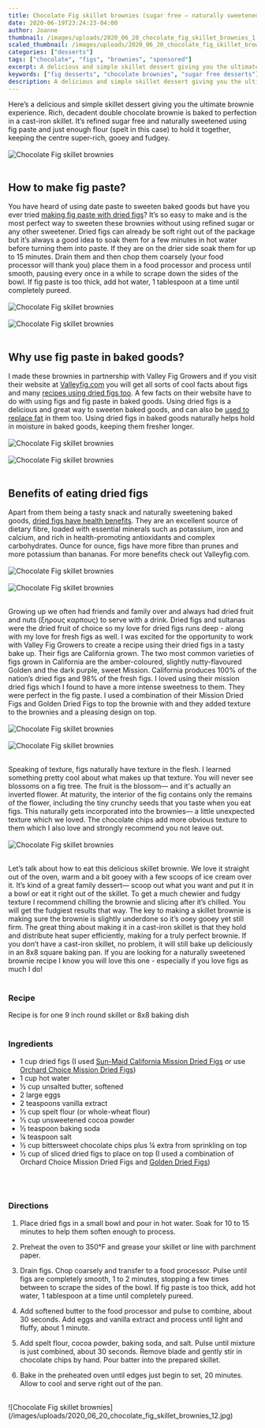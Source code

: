 ```yaml
---
title: Chocolate Fig skillet brownies (sugar free — naturally sweetened)
date: 2020-06-19T23:24:23-04:00
author: Joanne
thumbnail: /images/uploads/2020_06_20_chocolate_fig_skillet_brownies_1.jpg
scaled_thumbnail: /images/uploads/2020_06_20_chocolate_fig_skillet_brownies_0.jpg
categories: ["desserts"]
tags: ["chocolate", "figs", "brownies", "sponsored"]
excerpt: A delicious and simple skillet dessert giving you the ultimate brownie experience
keywords: ["fig desserts", "chocolate brownies", "sugar free desserts"]
description: A delicious and simple skillet dessert giving you the ultimate sugar-free brownie experience
---
```


Here’s a delicious and simple skillet dessert giving you the ultimate brownie experience. Rich, decadent double chocolate brownie is baked to perfection in a cast-iron skillet. It’s refined sugar free and naturally sweetened using fig paste and just enough flour (spelt in this case) to hold it together, keeping the centre super-rich, gooey and fudgey. 
</br>
</br>
![Chocolate Fig skillet brownies](/images/uploads/2020_06_20_chocolate_fig_skillet_brownies_2.jpg)
</br>
</br>

## How to make fig paste? 
You have heard of using date paste to sweeten baked goods but have you ever tried <span class="highlight"><a rel="nofollow" href="https://valleyfig.com/buy-figs/retail/?utm_source=olive%20and%20mango&utm_medium=sponpo&utm_campaign=buy%20figs">making fig paste with dried figs</a></span>? It’s so easy to make and is the most perfect way to sweeten these brownies without using refined sugar or any other sweetener. Dried figs can already be soft right out of the package but it’s always a good idea to soak them for a few minutes in hot water before turning them into paste. If they are on the drier side soak them for up to 15 minutes. Drain them and then chop them coarsely (your food processor will thank you) place them in a food processor and process until smooth, pausing every once in a while to scrape down the sides of the bowl.  If fig paste is too thick, add hot water, 1 tablespoon at a time until completely pureed. 
</br>
</br>
![Chocolate Fig skillet brownies](/images/uploads/2020_06_20_chocolate_fig_skillet_brownies_3.jpg)
</br>
</br>
![Chocolate Fig skillet brownies](/images/uploads/2020_06_20_chocolate_fig_skillet_brownies_4.jpg)
</br>
</br>

## Why use fig paste in baked goods? 
I made these brownies in partnership with Valley Fig Growers and if you visit their website at <span class="highlight"><a rel="nofollow" href="https://valleyfig.com/buy-figs/retail/?utm_source=olive%20and%20mango&utm_medium=sponpo&utm_campaign=buy%20figs">Valleyfig.com</a></span> you will get all sorts of cool facts about figs and many <span class="highlight"><a rel="nofollow" href="https://valleyfig.com/dried-fig-recipes/?utm_source=olive%20and%20mango&utm_medium=sponpo&utm_campaign=dried%20fig%20recipes">recipes using dried figs too</a></span>.  A few facts on their website have to do with using figs and fig paste in baked goods. Using dried figs is a delicious and great way to sweeten baked goods, and can also be <span class="highlight"><a rel="nofollow" href="https://valleyfig.com/health-nutrition/fig-faqs/?utm_source=olive%20and%20mango&utm_medium=sponpo&utm_campaign=nutrition%20fig%20faq">used to replace fat</a></span> in them too. Using dried figs in baked goods naturally helps hold in moisture in baked goods, keeping them fresher longer.
</br>
</br>
![Chocolate Fig skillet brownies](/images/uploads/2020_06_20_chocolate_fig_skillet_brownies_5.jpg)
</br>
</br>
![Chocolate Fig skillet brownies](/images/uploads/2020_06_20_chocolate_fig_skillet_brownies_6.jpg)
</br>
</br>

## Benefits of eating dried figs
Apart from them being a tasty snack and naturally sweetening baked goods, <span class="highlight"><a rel="nofollow" href="https://valleyfig.com/health-nutrition/fig-faqs/?utm_source=olive%20and%20mango&utm_medium=sponpo&utm_campaign=nutrition%20fig%20faq">dried figs have health benefits</a></span>. They are an excellent source of dietary fibre, loaded with essential minerals such as potassium, iron and calcium, and rich in health-promoting antioxidants and complex carbohydrates. Ounce for ounce, figs have more fibre than prunes and more potassium than bananas. For more benefits check out Valleyfig.com. 
</br>
</br>
![Chocolate Fig skillet brownies](/images/uploads/2020_06_20_chocolate_fig_skillet_brownies_7.jpg)
</br>
</br>
![Chocolate Fig skillet brownies](/images/uploads/2020_06_20_chocolate_fig_skillet_brownies_8.jpg)
</br>
</br>

Growing up we often had friends and family over and always had dried fruit and nuts (ξηρους καρπους) to serve with a drink. Dried figs and sultanas were the dried fruit of choice so my love for dried figs runs deep - along with my love for fresh figs as well. I was excited for the opportunity to work with Valley Fig Growers to create a recipe using their dried figs in a tasty bake up. Their figs are California grown. The two most common varieties of figs grown in California are the amber-coloured, slightly nutty-flavoured Golden and the dark purple, sweet Mission. California produces 100% of the nation’s dried figs and 98% of the fresh figs. I loved using their mission dried figs which I found to have a more intense sweetness to them. They were perfect in the fig paste. I used a combination of their Mission Dried Figs and Golden Dried Figs to top the brownie with and they added texture to the brownies and a pleasing design on top. 
</br>
</br>
![Chocolate Fig skillet brownies](/images/uploads/2020_06_20_chocolate_fig_skillet_brownies_9.jpg)
</br>
</br>
![Chocolate Fig skillet brownies](/images/uploads/2020_06_20_chocolate_fig_skillet_brownies_10.jpg)
</br>
</br>

Speaking of texture, figs naturally have texture in the flesh. I learned something pretty cool about what makes up that texture. You will never see blossoms on a fig tree. The fruit is the blossom— and it's actually an inverted flower. At maturity, the interior of the fig contains only the remains of the flower, including the tiny crunchy seeds that you taste when you eat figs. This naturally gets incorporated into the brownies— a little unexpected texture which we loved. The chocolate chips add more obvious texture to them which I also love and strongly recommend you not leave out. 
</br>
</br>
![Chocolate Fig skillet brownies](/images/uploads/2020_06_20_chocolate_fig_skillet_brownies_11.jpg)
</br>
</br>

Let’s talk about how to eat this delicious skillet brownie.  We love it straight out of the oven, warm and a bit gooey with a few scoops of ice cream over it. It’s kind of a great family dessert— scoop out what you want and put it in a bowl or eat it right out of the skillet. To get a much chewier and fudgy texture I recommend chilling the brownie and slicing after it’s chilled. You will get the fudgiest results that way. The key to making a skillet brownie is making sure the brownie is slightly underdone so it’s ooey gooey yet still firm. The great thing about making it in a cast-iron skillet is that they hold and distribute heat super efficiently, making for a truly perfect brownie. If you don’t have a cast-iron skillet, no problem, it will still bake up deliciously in an 8x8 square baking pan. If you are looking for a naturally sweetened brownie recipe I know you will love this one - especially if you love figs as much I do! 
</br>
</br>

### Recipe
Recipe is for one 9 inch round skillet or 8x8 baking dish 
</br>
</br>

### Ingredients

* <span itemprop="recipeIngredient">1 cup dried figs (I used <span class="highlight"><a rel="nofollow" href="https://valleyfig.com/product/sun-maid-mission-figs-7-oz-bag/?utm_source=olive%20and%20mango&utm_medium=sponpo&utm_campaign=retail%20SM%20missions">Sun-Maid California Mission Dried Figs</a></span> or use <span class="highlight"><a rel="nofollow" href="https://valleyfig.com/product/orchard-choice-mission-figs-12-oz-cup/?utm_source=olive%20and%20mango&utm_medium=sponpo&utm_campaign=retail%20OC%20missions">Orchard Choice Mission Dried Figs</a></span>) </span>
* <span itemprop="recipeIngredient">1 cup hot water </span>
* <span itemprop="recipeIngredient">½ cup unsalted butter, softened </span>
* <span itemprop="recipeIngredient">2 large eggs </span>
* <span itemprop="recipeIngredient">2 teaspoons vanilla extract </span>
* <span itemprop="recipeIngredient">⅓ cup spelt flour (or whole-wheat flour)</span>
* <span itemprop="recipeIngredient">⅓ cup unsweetened cocoa powder </span>
* <span itemprop="recipeIngredient">½ teaspoon baking soda </span>
* <span itemprop="recipeIngredient">¼ teaspoon salt </span>
* <span itemprop="recipeIngredient">½ cup bittersweet  chocolate chips plus ¼ extra from sprinkling on top </span>
* <span itemprop="recipeIngredient">½ cup of sliced dried figs to place on top  (I used a combination of Orchard Choice Mission Dried Figs and <span class="highlight"><a rel="nofollow" href="https://valleyfig.com/product/orchard-choice-golden-figs-10-oz-cup/?utm_source=olive%20and%20mango&utm_medium=sponpo&utm_campaign=retail%20OC%20Goldens">Golden Dried Figs</a></span>) </span>
</br>
</br>

### Directions

1. Place dried figs in a small bowl and pour in hot water. Soak for 10 to 15 minutes to help them soften enough to process. 

1. Preheat the oven to 350°F and grease your skillet or line with parchment paper. 

1. Drain figs. Chop coarsely and transfer to a food processor. Pulse until figs are completely smooth, 1 to 2 minutes, stopping a few times between to scrape the sides of the bowl. If fig paste is too thick, add hot water, 1 tablespoon at a time until completely pureed.

1. Add softened butter to the food processor and pulse to combine, about 30 seconds. Add eggs and vanilla extract and process until light and fluffy, about 1 minute. 

1. Add spelt  flour, cocoa powder, baking soda, and salt. Pulse until mixture is just combined, about 30 seconds. Remove blade and gently stir in chocolate chips by hand. Pour batter into the prepared skillet. 

1. Bake in the preheated oven until edges just begin to set, 20 minutes. Allow to cool and serve right out of the pan.

</br>
![Chocolate Fig skillet brownies](/images/uploads/2020_06_20_chocolate_fig_skillet_brownies_12.jpg)